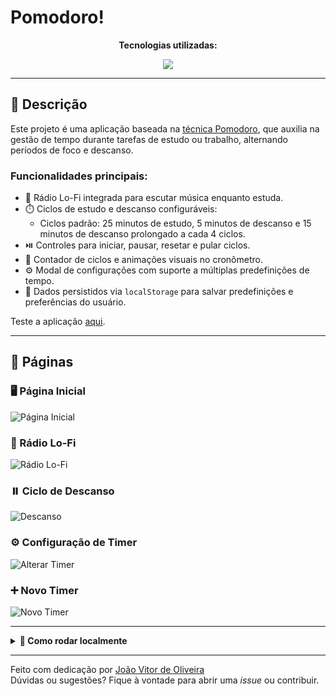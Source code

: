 # Pomodoro!

<div align="center">
  <p><strong>Tecnologias utilizadas:</strong></p>
  <a href="https://github.com/Joao-Vtr-Oliveira/pomodoro">
    <img src="https://skillicons.dev/icons?i=ts,angular,tailwind,jest" />
  </a>
</div>

---

## 📌 Descrição

Este projeto é uma aplicação baseada na [técnica Pomodoro](https://pt.wikipedia.org/wiki/T%C3%A9cnica_pomodoro), que auxilia na gestão de tempo durante tarefas de estudo ou trabalho, alternando períodos de foco e descanso.

### Funcionalidades principais:

* 🎵 Rádio Lo-Fi integrada para escutar música enquanto estuda.
* ⏱️ Ciclos de estudo e descanso configuráveis:
  * Ciclos padrão: 25 minutos de estudo, 5 minutos de descanso e 15 minutos de descanso prolongado a cada 4 ciclos.
* ⏯️ Controles para iniciar, pausar, resetar e pular ciclos.
* 🔁 Contador de ciclos e animações visuais no cronômetro.
* ⚙️ Modal de configurações com suporte a múltiplas predefinições de tempo.
* 💾 Dados persistidos via `localStorage` para salvar predefinições e preferências do usuário.

Teste a aplicação [aqui](https://pomodoro-three-ruddy.vercel.app/).

---

## 📄 Páginas

### 🖥️ Página Inicial
![Página Inicial](https://github.com/user-attachments/assets/f2b71d36-d48a-42ed-ac7e-e2f39af71f7d)

### 🎵 Rádio Lo-Fi
![Rádio Lo-Fi](https://github.com/user-attachments/assets/08886054-3688-462f-a7a9-d916fb4eca08)

### ⏸️ Ciclo de Descanso
![Descanso](https://github.com/user-attachments/assets/aafa6b5e-c757-412f-aa1e-fe91aa2590f1)

### ⚙️ Configuração de Timer
![Alterar Timer](https://github.com/user-attachments/assets/67aa530d-ddc5-4755-85f9-800934553c0e)

### ➕ Novo Timer
![Novo Timer](https://github.com/user-attachments/assets/4e360979-870c-46e0-ae43-f604e445b49e)

---

<details>
  <summary><strong>🚀 Como rodar localmente</strong></summary>

### 1. Clone o repositório

```bash
git clone https://github.com/Joao-Vtr-Oliveira/pomodoro.git
cd pomodoro
```

### 2. Instale as dependências

```bash
npm install
```

### 3. Inicie o servidor de desenvolvimento

```bash
ng serve
```

### 4. Acesse em

```
http://localhost:4200
```

</details>

---

Feito com dedicação por [João Vitor de Oliveira](https://github.com/Joao-Vtr-Oliveira)  
Dúvidas ou sugestões? Fique à vontade para abrir uma *issue* ou contribuir.